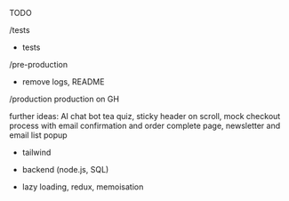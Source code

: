 TODO

/tests
- tests

/pre-production
- remove logs, README

/production
production on GH

further ideas:
AI chat bot tea quiz, sticky header on scroll, mock checkout process with email confirmation and order complete page, newsletter and email list popup

- tailwind
- backend (node.js, SQL)

- lazy loading, redux, memoisation
